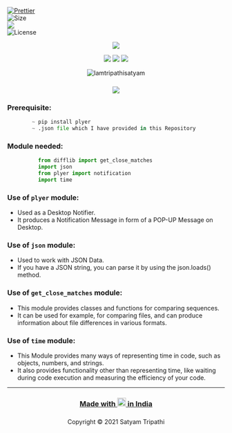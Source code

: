 [![Prettier](https://img.shields.io/badge/Code%20Style-Prettier-red.svg)](https://github.com/prettier/prettier)</br>
![Size](https://img.shields.io/github/repo-size/Iamtripathisatyam/Words_Dictionary?color=red&label=Repo%20Size%20)</br>
![](https://img.shields.io/tokei/lines/github/Iamtripathisatyam/Words_Dictionary?color=red&label=Lines%20of%20Code)</br>
![License](https://img.shields.io/badge/License-MIT-red.svg)</br>

<p align="center">
<a href="https://github.com/Iamtripathisatyam/Words_Dictionary/blob/main/Word_Meaning_Dictionary.py"><img src="https://cutt.ly/xblvr1Q" /></a>
</p>

<p align="center">
<img src="https://forthebadge.com/images/badges/for-you.svg" />
<img src="http://ForTheBadge.com/images/badges/made-with-python.svg" />
<img src="https://forthebadge.com/images/badges/built-by-developers.svg" />
</p>


<p align="center">
  <img src="https://profile-counter.glitch.me/{Words_Dictionary}/count.svg" alt=Iamtripathisatyam />
</p>


### <h3 align="center"><a href="https://github.com/Iamtripathisatyam/Words_Dictionary/blob/main/Word_Meaning_Dictionary.py"><img src="https://img.shields.io/badge/-ENGLISH WORD MEANING DICTIONARY-black?logo=python&logoColor=yellow&style=flat-square"></a><h3/>

### Prerequisite:
```python
        ~ pip install plyer
        ~ .json file which I have provided in this Repository
```             

### Module needed:
```python 
          from difflib import get_close_matches
          import json
          from plyer import notification
          import time
```

### Use of `plyer` module:
   - Used as a Desktop Notifier. 
   - It produces a Notification Message in form of a POP-UP Message on Desktop.
### Use of `json` module:
   - Used to work with JSON Data. 
   - If you have a JSON string, you can parse it by using the json.loads() method.
### Use of `get_close_matches` module:
   - This module provides classes and functions for comparing sequences. 
   - It can be used for example, for comparing files, and can produce information about file differences in various formats.
### Use of `time` module:
   - This Module provides many ways of representing time in code, such as objects, numbers, and strings. 
   - It also provides functionality other than representing time, like waiting during code execution and measuring the efficiency of your code.
_________________________________

### <h3 align="center"><a href="https://github.com/Iamtripathisatyam/Words_Dictionary">Made with <img src="https://cutt.ly/lbllkDi" width="20px"> in India</a><h3/>

<p align="center">Copyright &copy; 2021 Satyam Tripathi</p>
